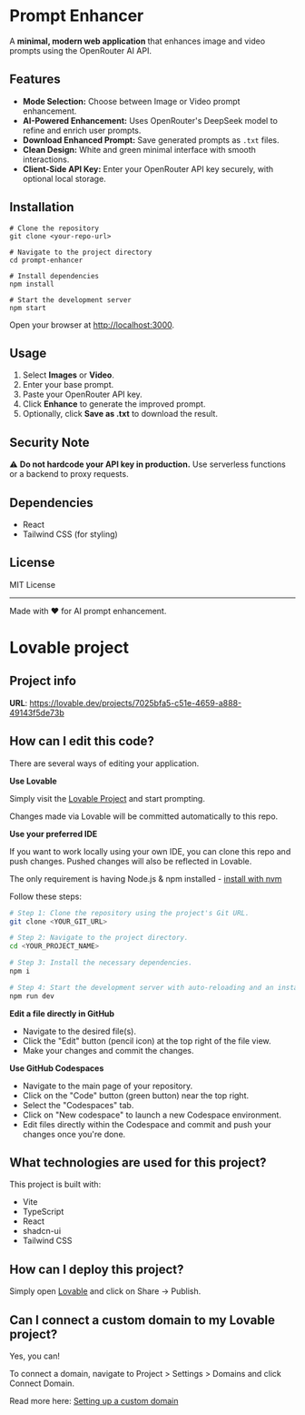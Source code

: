 # Prompt Enhancer

A **minimal, modern web application** that enhances image and video prompts using the OpenRouter AI API.

## Features

* **Mode Selection:** Choose between Image or Video prompt enhancement.
* **AI-Powered Enhancement:** Uses OpenRouter's DeepSeek model to refine and enrich user prompts.
* **Download Enhanced Prompt:** Save generated prompts as `.txt` files.
* **Clean Design:** White and green minimal interface with smooth interactions.
* **Client-Side API Key:** Enter your OpenRouter API key securely, with optional local storage.

## Installation

```
# Clone the repository
git clone <your-repo-url>

# Navigate to the project directory
cd prompt-enhancer

# Install dependencies
npm install

# Start the development server
npm start
```

Open your browser at [http://localhost:3000](http://localhost:3000).

## Usage

1. Select **Images** or **Video**.
2. Enter your base prompt.
3. Paste your OpenRouter API key.
4. Click **Enhance** to generate the improved prompt.
5. Optionally, click **Save as .txt** to download the result.

## Security Note

⚠️ **Do not hardcode your API key in production.** Use serverless functions or a backend to proxy requests.

## Dependencies

* React
* Tailwind CSS (for styling)

## License

MIT License

---

Made with ❤️ for AI prompt enhancement.

# Lovable project

## Project info

**URL**: https://lovable.dev/projects/7025bfa5-c51e-4659-a888-49143f5de73b

## How can I edit this code?

There are several ways of editing your application.

**Use Lovable**

Simply visit the [Lovable Project](https://lovable.dev/projects/7025bfa5-c51e-4659-a888-49143f5de73b) and start prompting.

Changes made via Lovable will be committed automatically to this repo.

**Use your preferred IDE**

If you want to work locally using your own IDE, you can clone this repo and push changes. Pushed changes will also be reflected in Lovable.

The only requirement is having Node.js & npm installed - [install with nvm](https://github.com/nvm-sh/nvm#installing-and-updating)

Follow these steps:

```sh
# Step 1: Clone the repository using the project's Git URL.
git clone <YOUR_GIT_URL>

# Step 2: Navigate to the project directory.
cd <YOUR_PROJECT_NAME>

# Step 3: Install the necessary dependencies.
npm i

# Step 4: Start the development server with auto-reloading and an instant preview.
npm run dev
```

**Edit a file directly in GitHub**

- Navigate to the desired file(s).
- Click the "Edit" button (pencil icon) at the top right of the file view.
- Make your changes and commit the changes.

**Use GitHub Codespaces**

- Navigate to the main page of your repository.
- Click on the "Code" button (green button) near the top right.
- Select the "Codespaces" tab.
- Click on "New codespace" to launch a new Codespace environment.
- Edit files directly within the Codespace and commit and push your changes once you're done.

## What technologies are used for this project?

This project is built with:

- Vite
- TypeScript
- React
- shadcn-ui
- Tailwind CSS

## How can I deploy this project?

Simply open [Lovable](https://lovable.dev/projects/7025bfa5-c51e-4659-a888-49143f5de73b) and click on Share -> Publish.

## Can I connect a custom domain to my Lovable project?

Yes, you can!

To connect a domain, navigate to Project > Settings > Domains and click Connect Domain.

Read more here: [Setting up a custom domain](https://docs.lovable.dev/tips-tricks/custom-domain#step-by-step-guide)
